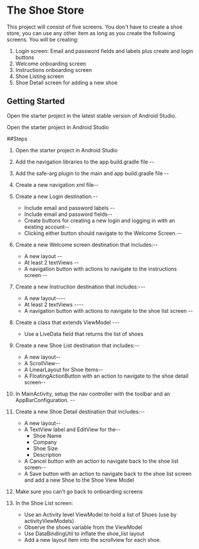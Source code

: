 # The Shoe Store

This project will consist of five screens. You don't have to create a shoe store, you can use any other item as long as you create the following screens. You will be creating:

1. Login screen: Email and password fields and labels plus create and login buttons
2. Welcome onboarding screen
3. Instructions onboarding screen
4. Shoe Listing screen
5. Shoe Detail screen for adding a new shoe

## Getting Started

Open the starter project in the latest stable version of Android Studio.

Open the starter project in Android Studio

##Steps

1. Open the starter project in Android Studio

2. Add the navigation libraries to the app build.gradle file --

3. Add the safe-arg plugin to the main and app build.gradle file -- 

4. Create a new navigation xml file--

5. Create a new Login destination.--

   * Include email and password labels --

   - Include email and password fields--
   - Create buttons for creating a new login and logging in with an existing account--
   - Clicking either button should navigate to the Welcome Screen.--

6. Create a new Welcome screen destination that includes:--

   * A new layout --
   * At least 2 textViews -- 
   * A navigation button with actions to navigate to the instructions screen --

7. Create a new Instruction destination that includes:---

   * A new layout----
   * At least 2 textViews ----
   * A navigation button with actions to navigate to the shoe list screen -- 

8. Create a class that extends ViewModel --- 

   *  Use a LiveData field that returns the list of shoes 

9. Create a new Shoe List destination that includes:--

   * A new layout--
   * A ScrollView--
   * A LinearLayout for Shoe Items--
   * A FloatingActionButton with an action to navigate to the shoe detail screen--

10. In MainActivity, setup the nav controller with the toolbar and an AppBarConfiguration. -- 

11. Create a new Shoe Detail destination that includes:--

    * A new layout--
    * A TextView label and EditView for the--
      * Shoe Name
      * Company
      * Shoe Size
      * Description
    * A Cancel button with an action to navigate back to the shoe list screen--
    * A Save button with an action to navigate back to the shoe list screen and add a new Shoe to the Shoe View Model

12. Make sure you can’t go back to onboarding screens

13. In the Shoe List screen:

    * Use an Activity level ViewModel to hold a list of Shoes (use by activityViewModels)
    * Observe the shoes variable from the ViewModel
    * Use DataBindingUtil to inflate the shoe_list layout
    * Add a new layout item into the scrollview for each shoe.